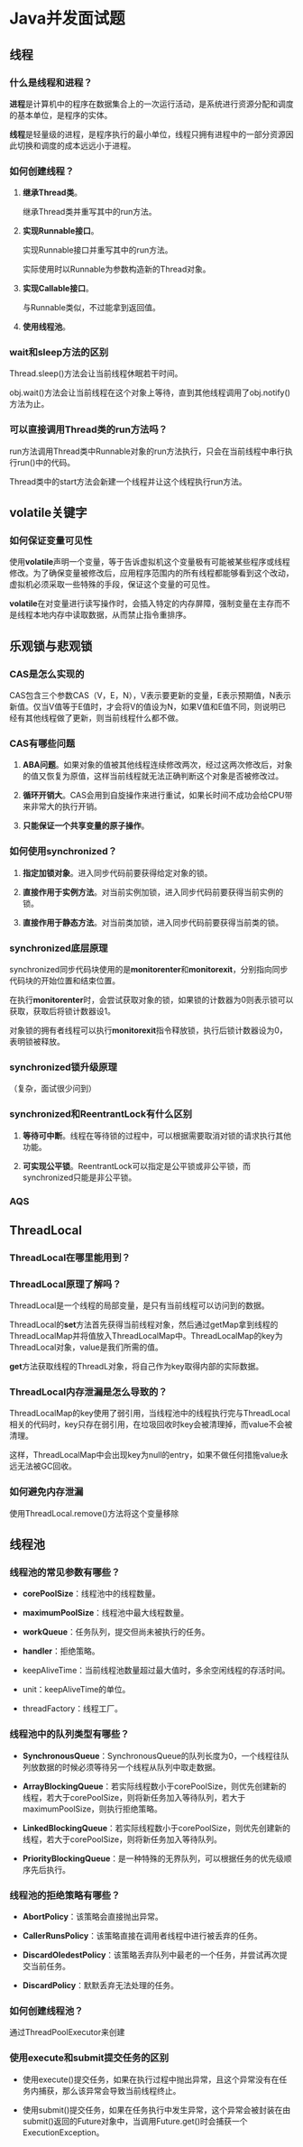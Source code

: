 # Java并发面试题

## 线程

### 什么是线程和进程？

**进程**是计算机中的程序在数据集合上的一次运行活动，是系统进行资源分配和调度的基本单位，是程序的实体。

**线程**是轻量级的进程，是程序执行的最小单位，线程只拥有进程中的一部分资源因此切换和调度的成本远远小于进程。

### 如何创建线程？

1. **继承Thread类**。
   
   继承Thread类并重写其中的run方法。

2. **实现Runnable接口**。
   
   实现Runnable接口并重写其中的run方法。
   
   实际使用时以Runnable为参数构造新的Thread对象。

3. **实现Callable接口**。
   
   与Runnable类似，不过能拿到返回值。

4. **使用线程池**。

### wait和sleep方法的区别

Thread.sleep()方法会让当前线程休眠若干时间。

obj.wait()方法会让当前线程在这个对象上等待，直到其他线程调用了obj.notify()方法为止。

### 可以直接调用Thread类的run方法吗？

run方法调用Thread类中Runnable对象的run方法执行，只会在当前线程中串行执行run()中的代码。

Thread类中的start方法会新建一个线程并让这个线程执行run方法。

## volatile关键字

### 如何保证变量可见性

使用**volatile**声明一个变量，等于告诉虚拟机这个变量极有可能被某些程序或线程修改。为了确保变量被修改后，应用程序范围内的所有线程都能够看到这个改动，虚拟机必须采取一些特殊的手段，保证这个变量的可见性。

**volatile**在对变量进行读写操作时，会插入特定的内存屏障，强制变量在主存而不是线程本地内存中读取数据，从而禁止指令重排序。

## 乐观锁与悲观锁

### CAS是怎么实现的

CAS包含三个参数CAS（V，E，N），V表示要更新的变量，E表示预期值，N表示新值。仅当V值等于E值时，才会将V的值设为N，如果V值和E值不同，则说明已经有其他线程做了更新，则当前线程什么都不做。

### CAS有哪些问题

1. **ABA问题**。如果对象的值被其他线程连续修改两次，经过这两次修改后，对象的值又恢复为原值，这样当前线程就无法正确判断这个对象是否被修改过。

2. **循环开销大**。CAS会用到自旋操作来进行重试，如果长时间不成功会给CPU带来非常大的执行开销。

3. **只能保证一个共享变量的原子操作**。

### 如何使用synchronized？

1. **指定加锁对象**。进入同步代码前要获得给定对象的锁。

2. **直接作用于实例方法**。对当前实例加锁，进入同步代码前要获得当前实例的锁。

3. **直接作用于静态方法**。对当前类加锁，进入同步代码前要获得当前类的锁。

### synchronized底层原理

synchronized同步代码块使用的是**monitorenter**和**monitorexit**，分别指向同步代码块的开始位置和结束位置。

在执行**monitorenter**时，会尝试获取对象的锁，如果锁的计数器为0则表示锁可以获取，获取后将锁计数器设1。

对象锁的拥有者线程可以执行**monitorexit**指令释放锁，执行后锁计数器设为0，表明锁被释放。

### synchronized锁升级原理

（复杂，面试很少问到）

### synchronized和ReentrantLock有什么区别

1. **等待可中断**。线程在等待锁的过程中，可以根据需要取消对锁的请求执行其他功能。

2. **可实现公平锁**。ReentrantLock可以指定是公平锁或非公平锁，而synchronized只能是非公平锁。

### AQS

## ThreadLocal

### ThreadLocal在哪里能用到？

### ThreadLocal原理了解吗？

ThreadLocal是一个线程的局部变量，是只有当前线程可以访问到的数据。

ThreadLocal的**set**方法首先获得当前线程对象，然后通过getMap拿到线程的ThreadLocalMap并将值放入ThreadLocalMap中。ThreadLocalMap的key为ThreadLocal对象，value是我们所需的值。

**get**方法获取线程的ThreadL对象，将自己作为key取得内部的实际数据。

### ThreadLocal内存泄漏是怎么导致的？

ThreadLocalMap的key使用了弱引用，当线程池中的线程执行完与ThreadLocal相关的代码时，key只存在弱引用，在垃圾回收时key会被清理掉，而value不会被清理。

这样，ThreadLocalMap中会出现key为null的entry，如果不做任何措施value永远无法被GC回收。

### 如何避免内存泄漏

使用ThreadLocal.remove()方法将这个变量移除

## 线程池

### 线程池的常见参数有哪些？

+ **corePoolSize**：线程池中的线程数量。

+ **maximumPoolSize**：线程池中最大线程数量。

+ **workQueue**：任务队列，提交但尚未被执行的任务。

+ **handler**：拒绝策略。

+ keepAliveTime：当前线程池数量超过最大值时，多余空闲线程的存活时间。

+ unit：keepAliveTime的单位。

+ threadFactory：线程工厂。

### 线程池中的队列类型有哪些？

+ **SynchronousQueue**：SynchronousQueue的队列长度为0，一个线程往队列放数据的时候必须等待另一个线程从队列中取走数据。

+ **ArrayBlockingQueue**：若实际线程数小于corePoolSize，则优先创建新的线程，若大于corePoolSize，则将新任务加入等待队列，若大于maximumPoolSize，则执行拒绝策略。

+ **LinkedBlockingQueue**：若实际线程数小于corePoolSize，则优先创建新的线程，若大于corePoolSize，则将新任务加入等待队列。

+ **PriorityBlockingQueue**：是一种特殊的无界队列，可以根据任务的优先级顺序先后执行。

### 线程池的拒绝策略有哪些？

+ **AbortPolicy**：该策略会直接抛出异常。

+ **CallerRunsPolicy**：该策略直接在调用者线程中进行被丢弃的任务。

+ **DiscardOledestPolicy**：该策略丢弃队列中最老的一个任务，并尝试再次提交当前任务。

+ **DiscardPolicy**：默默丢弃无法处理的任务。

### 如何创建线程池？

通过ThreadPoolExecutor来创建

### 使用execute和submit提交任务的区别

+ 使用execute()提交任务，如果在执行过程中抛出异常，且这个异常没有在任务内捕获，那么该异常会导致当前线程终止。

+ 使用submit()提交任务，如果在任务执行中发生异常，这个异常会被封装在由submit()返回的Future对象中，当调用Future.get()时会捕获一个ExecutionException。
